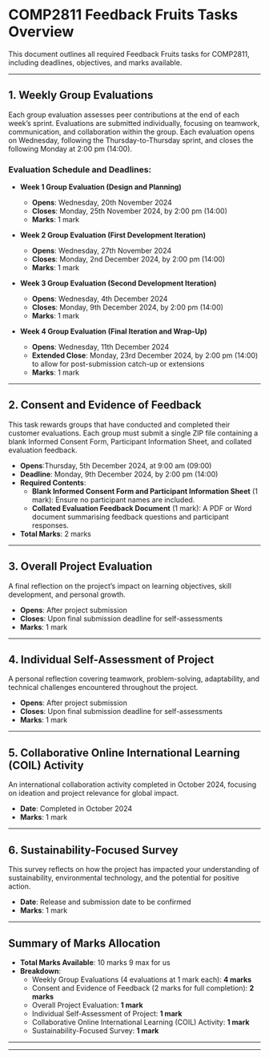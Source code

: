
# COMP2811 Feedback Fruits Tasks Overview

This document outlines all required Feedback Fruits tasks for COMP2811, including deadlines, objectives, and marks available.

---

## 1. Weekly Group Evaluations

Each group evaluation assesses peer contributions at the end of each week’s sprint. Evaluations are submitted individually, focusing on teamwork, communication, and collaboration within the group. Each evaluation opens on Wednesday, following the Thursday-to-Thursday sprint, and closes the following Monday at 2:00 pm (14:00).

### Evaluation Schedule and Deadlines:

- **Week 1 Group Evaluation (Design and Planning)**
    - **Opens**: Wednesday, 20th November 2024
    - **Closes**: Monday, 25th November 2024, by 2:00 pm (14:00)
    - **Marks**: 1 mark

- **Week 2 Group Evaluation (First Development Iteration)**
    - **Opens**: Wednesday, 27th November 2024
    - **Closes**: Monday, 2nd December 2024, by 2:00 pm (14:00)
    - **Marks**: 1 mark

- **Week 3 Group Evaluation (Second Development Iteration)**
    - **Opens**: Wednesday, 4th December 2024
    - **Closes**: Monday, 9th December 2024, by 2:00 pm (14:00)
    - **Marks**: 1 mark

- **Week 4 Group Evaluation (Final Iteration and Wrap-Up)**
    - **Opens**: Wednesday, 11th December 2024
    - **Extended Close**: Monday, 23rd December 2024, by 2:00 pm (14:00) to allow for post-submission catch-up or extensions
    - **Marks**: 1 mark

---

## 2. Consent and Evidence of Feedback

This task rewards groups that have conducted and completed their customer evaluations. Each group must submit a single ZIP file containing a blank Informed Consent Form, Participant Information Sheet, and collated evaluation feedback.

- **Opens**:Thursday, 5th December 2024, at 9:00 am (09:00)
- **Deadline**: Monday, 9th December 2024, by 2:00 pm (14:00)
- **Required Contents**:
    - **Blank Informed Consent Form and Participant Information Sheet** (1 mark): Ensure no participant names are included.
    - **Collated Evaluation Feedback Document** (1 mark): A PDF or Word document summarising feedback questions and participant responses.
- **Total Marks**: 2 marks

---


## 3. Overall Project Evaluation

A final reflection on the project’s impact on learning objectives, skill development, and personal growth.

- **Opens**: After project submission
- **Closes**: Upon final submission deadline for self-assessments
- **Marks**: 1 mark

---

## 4. Individual Self-Assessment of Project

A personal reflection covering teamwork, problem-solving, adaptability, and technical challenges encountered throughout the project.

- **Opens**: After project submission
- **Closes**: Upon final submission deadline for self-assessments
- **Marks**: 1 mark

---

## 5. Collaborative Online International Learning (COIL) Activity

An international collaboration activity completed in October 2024, focusing on ideation and project relevance for global impact.

- **Date**: Completed in October 2024
- **Marks**: 1 mark

---

## 6. Sustainability-Focused Survey

This survey reflects on how the project has impacted your understanding of sustainability, environmental technology, and the potential for positive action.

- **Date**: Release and submission date to be confirmed
- **Marks**: 1 mark

---

## Summary of Marks Allocation

- **Total Marks Available**: 10 marks 9 max for us 
- **Breakdown**:
    - Weekly Group Evaluations (4 evaluations at 1 mark each): **4 marks**
    - Consent and Evidence of Feedback (2 marks for full completion): **2 marks**
    - Overall Project Evaluation: **1 mark**
    - Individual Self-Assessment of Project: **1 mark**
    - Collaborative Online International Learning (COIL) Activity: **1 mark**
    - Sustainability-Focused Survey: **1 mark**
      
---

---


